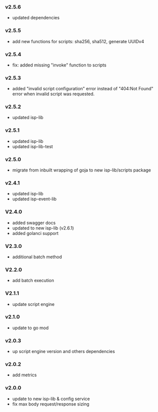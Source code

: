 ### v2.5.6
* updated dependencies
### v2.5.5
* add new functions for scripts: sha256, sha512, generate UUIDv4
### v2.5.4
* fix: added missing "invoke" function to scripts
### v2.5.3
* added "invalid script configuration" error instead of "404:Not Found" error when invalid script was requested.
### v2.5.2
* updated isp-lib
### v2.5.1
* updated isp-lib
* updated isp-lib-test
### v2.5.0
* migrate from inbuilt wrapping of goja to new isp-lib/scripts package
### v2.4.1
* updated isp-lib
* updated isp-event-lib
### V2.4.0
* added swagger docs
* updated to new isp-lib (v2.6.1)
* added golanci support
### V2.3.0
* additional batch method 
### V2.2.0
* add batch execution
### V2.1.1
* update script engine
### v2.1.0
* update to go mod
### v2.0.3
* up script engine version and others dependencies
### v2.0.2
* add metrics
### v2.0.0
* update to new isp-lib & config service
* fix max body request/response sizing
